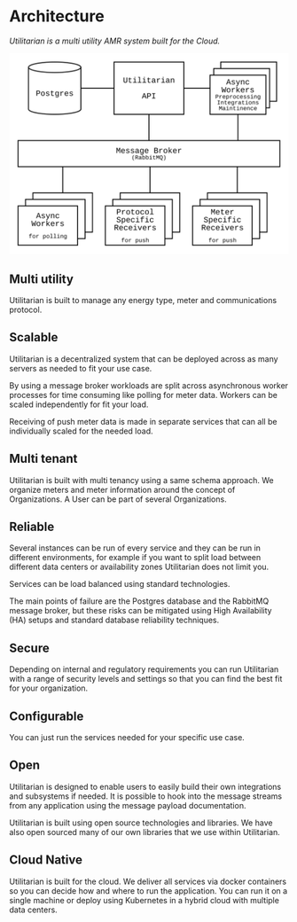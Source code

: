 # Architecture

*Utilitarian is a multi utility AMR system built for the Cloud.*
 
 
![architecture image](images/architecture.svg) 
 

## Multi utility

Utilitarian is built to manage any energy type, meter and  communications 
protocol.  

## Scalable

Utilitarian is a decentralized system that can be deployed across as many 
servers as needed to fit your use case.

By using a message broker workloads are split across asynchronous worker 
processes for time consuming like polling for meter data. Workers can be 
scaled independently for fit your load.

Receiving of push meter data is made in separate services that can all be 
individually scaled for the needed load. 

## Multi tenant

Utilitarian is built with multi tenancy using a same schema approach. We organize 
meters and meter information around the concept of Organizations. A User can be part of 
several Organizations. 

## Reliable

Several instances can be run of every service and they can be run in different 
environments, for example if you want to split load between different data 
centers or availability zones Utilitarian does not limit you.

Services can be load balanced using standard technologies. 

The main points of failure are the Postgres database and the RabbitMQ message 
broker, but these risks can be mitigated using High Availability (HA) setups 
and standard database reliability techniques.


## Secure

Depending on internal and regulatory requirements you can run Utilitarian with 
a range of security levels and settings so that you can find the best fit for 
your organization.

## Configurable

You can just run the services needed for your specific use case.

## Open

Utilitarian is designed to enable users to easily build their own integrations 
and subsystems if needed. It is possible to hook into the message streams from 
any application using the message payload documentation.

Utilitarian is built using open source technologies and libraries. We have also 
open sourced many of our own libraries that we use within Utilitarian. 

## Cloud Native

Utilitarian is built for the cloud. We deliver all services via docker containers so
you can decide how and where to run the application. You can run it on a single machine 
or deploy using Kubernetes in a hybrid cloud with multiple data centers.